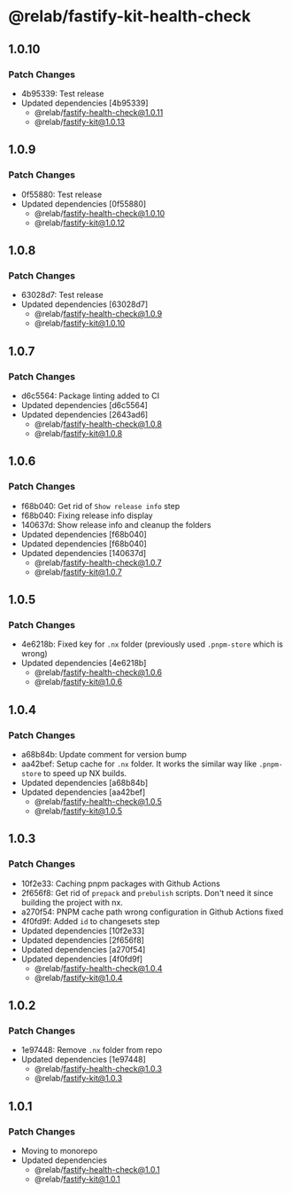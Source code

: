 # @relab/fastify-kit-health-check

## 1.0.10

### Patch Changes

-   4b95339: Test release
-   Updated dependencies [4b95339]
    -   @relab/fastify-health-check@1.0.11
    -   @relab/fastify-kit@1.0.13

## 1.0.9

### Patch Changes

-   0f55880: Test release
-   Updated dependencies [0f55880]
    -   @relab/fastify-health-check@1.0.10
    -   @relab/fastify-kit@1.0.12

## 1.0.8

### Patch Changes

-   63028d7: Test release
-   Updated dependencies [63028d7]
    -   @relab/fastify-health-check@1.0.9
    -   @relab/fastify-kit@1.0.10

## 1.0.7

### Patch Changes

-   d6c5564: Package linting added to CI
-   Updated dependencies [d6c5564]
-   Updated dependencies [2643ad6]
    -   @relab/fastify-health-check@1.0.8
    -   @relab/fastify-kit@1.0.8

## 1.0.6

### Patch Changes

-   f68b040: Get rid of `Show release info` step
-   f68b040: Fixing release info display
-   140637d: Show release info and cleanup the folders
-   Updated dependencies [f68b040]
-   Updated dependencies [f68b040]
-   Updated dependencies [140637d]
    -   @relab/fastify-health-check@1.0.7
    -   @relab/fastify-kit@1.0.7

## 1.0.5

### Patch Changes

-   4e6218b: Fixed key for `.nx` folder (previously used `.pnpm-store` which is wrong)
-   Updated dependencies [4e6218b]
    -   @relab/fastify-health-check@1.0.6
    -   @relab/fastify-kit@1.0.6

## 1.0.4

### Patch Changes

-   a68b84b: Update comment for version bump
-   aa42bef: Setup cache for `.nx` folder.
    It works the similar way like `.pnpm-store` to speed up NX builds.
-   Updated dependencies [a68b84b]
-   Updated dependencies [aa42bef]
    -   @relab/fastify-health-check@1.0.5
    -   @relab/fastify-kit@1.0.5

## 1.0.3

### Patch Changes

-   10f2e33: Caching pnpm packages with Github Actions
-   2f656f8: Get rid of `prepack` and `prebulish` scripts. Don't need it since building the project with nx.
-   a270f54: PNPM cache path wrong configuration in Github Actions fixed
-   4f0fd9f: Added `id` to changesets step
-   Updated dependencies [10f2e33]
-   Updated dependencies [2f656f8]
-   Updated dependencies [a270f54]
-   Updated dependencies [4f0fd9f]
    -   @relab/fastify-health-check@1.0.4
    -   @relab/fastify-kit@1.0.4

## 1.0.2

### Patch Changes

-   1e97448: Remove `.nx` folder from repo
-   Updated dependencies [1e97448]
    -   @relab/fastify-health-check@1.0.3
    -   @relab/fastify-kit@1.0.3

## 1.0.1

### Patch Changes

-   Moving to monorepo
-   Updated dependencies
    -   @relab/fastify-health-check@1.0.1
    -   @relab/fastify-kit@1.0.1
